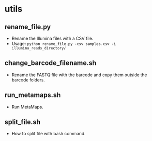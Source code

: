# utils
## rename_file.py
* Rename the Illumina files with a CSV file.
* Usage: `python rename_file.py -csv samples.csv -i illumina_reads_directory/`
## change_barcode_filename.sh
* Rename the FASTQ file with the barcode and copy them outside the barcode folders.
## run_metamaps.sh
* Run MetaMaps.
## split_file.sh
* How to split file with bash command.
